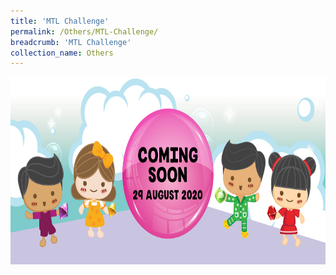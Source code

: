 ```yaml
---
title: 'MTL Challenge'
permalink: /Others/MTL-Challenge/
breadcrumb: 'MTL Challenge'
collection_name: Others
---
```


<div>
<img src="images/Coming-soon.jpg" class="Image" width="1000" height="300">
</div>
